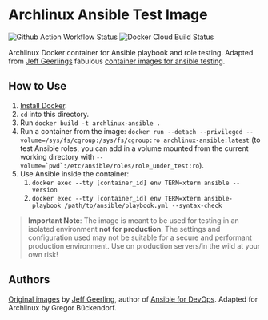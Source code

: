 # Archlinux Ansible Test Image

![Github Action Workflow Status](https://github.com/gliech/docker-archlinux-ansible/workflows/test/badge.svg)
![Docker Cloud Build Status](https://img.shields.io/docker/cloud/build/gliech/docker-archlinux-ansible?label=autobuild&logo=docker&logoColor=white)

Archlinux Docker container for Ansible playbook and role testing. Adapted from
[Jeff Geerlings][1] fabulous [container images for ansible testing][2].

## How to Use

  1. [Install Docker]().
  2. `cd` into this directory.
  3. Run `docker build -t archlinux-ansible .`
  4. Run a container from the image: `docker run --detach --privileged
     --volume=/sys/fs/cgroup:/sys/fs/cgroup:ro
     archlinux-ansible:latest` (to test Ansible roles, you can
     add in a volume mounted from the current working directory with
     ``--volume=`pwd`:/etc/ansible/roles/role_under_test:ro``).
  5. Use Ansible inside the container:
     1. `docker exec --tty [container_id] env TERM=xterm ansible --version`
     2. `docker exec --tty [container_id] env TERM=xterm ansible-playbook
        /path/to/ansible/playbook.yml --syntax-check`

> **Important Note**: The image is meant to be used for testing in an isolated
> environment **not for production**. The settings and configuration used may
> not be suitable for a secure and performant production environment. Use on
> production servers/in the wild at your own risk!

## Authors

[Original images][2] by [Jeff Geerling][1], author of [Ansible for DevOps][4].
Adapted for Archlinux by Gregor Bückendorf.

[1]: https://www.jeffgeerling.com/
[2]: https://ansible.jeffgeerling.com/#container-images-for-ansible-testing
[3]: https://docs.docker.com/engine/installation/
[4]: https://www.ansiblefordevops.com/
